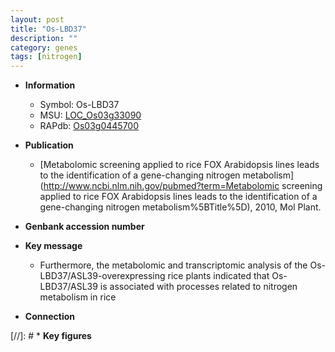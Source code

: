 ```yaml
---
layout: post
title: "Os-LBD37"
description: ""
category: genes
tags: [nitrogen]
---
```


* **Information**  
    + Symbol: Os-LBD37  
    + MSU: [LOC_Os03g33090](http://rice.uga.edu/cgi-bin/ORF_infopage.cgi?orf=LOC_Os03g33090)  
    + RAPdb: [Os03g0445700](https://rapdb.dna.affrc.go.jp/locus/?name=Os03g0445700)  

* **Publication**  
    + [Metabolomic screening applied to rice FOX Arabidopsis lines leads to the identification of a gene-changing nitrogen metabolism](http://www.ncbi.nlm.nih.gov/pubmed?term=Metabolomic screening applied to rice FOX Arabidopsis lines leads to the identification of a gene-changing nitrogen metabolism%5BTitle%5D), 2010, Mol Plant.

* **Genbank accession number**  

* **Key message**  
    + Furthermore, the metabolomic and transcriptomic analysis of the Os-LBD37/ASL39-overexpressing rice plants indicated that Os-LBD37/ASL39 is associated with processes related to nitrogen metabolism in rice

* **Connection**  

[//]: # * **Key figures**  


